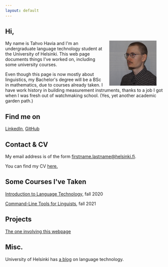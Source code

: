 ```yaml
---
layout: default
---
```


## Hi,

<img src="assets/images/selfie.jpg" alt="Photo" hspace="20" width="30%" align="right"/> My name is Tahvo Havia and I'm an undergraduate language technology student at the University of Helsinki. This web page documents things I've worked on, including some university courses. 

Even though this page is now mostly about linguistics, my Bachelor's degree will be a BSc in mathematics, due to courses already taken. I have work history in building measurement instruments, thanks to a job I got when I was fresh out of watchmaking school. (Yes, yet another academic garden path.)

## Find me on

[LinkedIn](https://www.linkedin.com/in/tahvo-havia-87404994), [GitHub](https://github.com/ant1passive)

## Contact & CV

My email address is of the form firstname.lastname@helsinki.fi. 

You can find my CV [here.](assets/documents/cv-th.pdf)

## Some Courses I've Taken

[Introduction to Language Technology](https://studies.helsinki.fi/courses/cur/hy-opt-cur-2122-43b8f122-8ca2-453b-addd-cbfd756c3306/Introduction_to_Language_Technology_Lectures), fall 2020

[Command-Line Tools for Linguists](https://studies.helsinki.fi/courses/cur/hy-opt-cur-2122-261401a1-c550-4436-91b9-7edf4a1a3b57/Command_Line_Tools_for_Linguists_exercise_session_Lectures), fall 2021

## Projects

[The one involving this webpage](https://github.com/ant1passive/ant1passive.github.io)

## Misc.

University of Helsinki has [a blog](https://blogs.helsinki.fi/language-technology/) on language technology.

